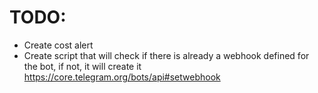 # TODO:

- Create cost alert
- Create script that will check if there is already a webhook defined for the bot, if not, it will create it https://core.telegram.org/bots/api#setwebhook